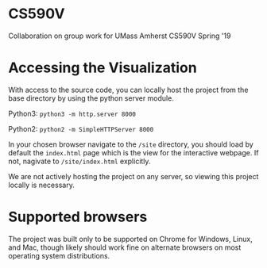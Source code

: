 # CS590V
Collaboration on group work for UMass Amherst CS590V Spring '19

# Accessing the Visualization
With access to the source code, you can locally host the project from the base directory by using the python server module.

Python3:
`python3 -m http.server 8000`

Python2:
`python2 -m SimpleHTTPServer 8000`

In your chosen browser navigate to the `/site` directory, you should load by default the `index.html` page which is the view for the interactive webpage. If not, nagivate to `/site/index.html` explicitly.

We are not actively hosting the project on any server, so viewing this project locally is necessary.

# Supported browsers
The project was built only to be supported on Chrome for Windows, Linux, and Mac, though likely should work fine on alternate browsers on most operating system distributions.
